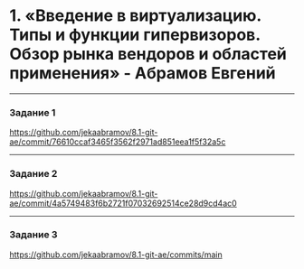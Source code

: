 # 1. «Введение в виртуализацию. Типы и функции гипервизоров. Обзор рынка вендоров и областей применения» - Абрамов Евгений

---

### Задание 1

https://github.com/jekaabramov/8.1-git-ae/commit/76610ccaf3465f3562f2971ad851eea1f5f32a5c


---

### Задание 2

https://github.com/jekaabramov/8.1-git-ae/commit/4a5749483f6b2721f07032692514ce28d9cd4ac0


---

### Задание 3

https://github.com/jekaabramov/8.1-git-ae/commits/main